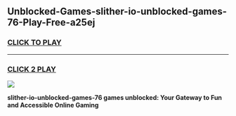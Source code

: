 
## Unblocked-Games-slither-io-unblocked-games-76-Play-Free-a25ej
<h3>
<a href="https://premium76.site?title=slither-io-unblocked-games-76&ref=18A1">CLICK TO PLAY</a></h3>
<hr>

<h3>
<a href="https://premium76.site?title=slither-io-unblocked-games-76&ref=18A1">CLICK 2 PLAY</a>
  
</h3>

<a href="https://premium76.site?title=slither-io-unblocked-games-76&ref=18A1"><img src="https://clearcache.store/games.png"></a>


**slither-io-unblocked-games-76 games unblocked: Your Gateway to Fun and Accessible Online Gaming**
